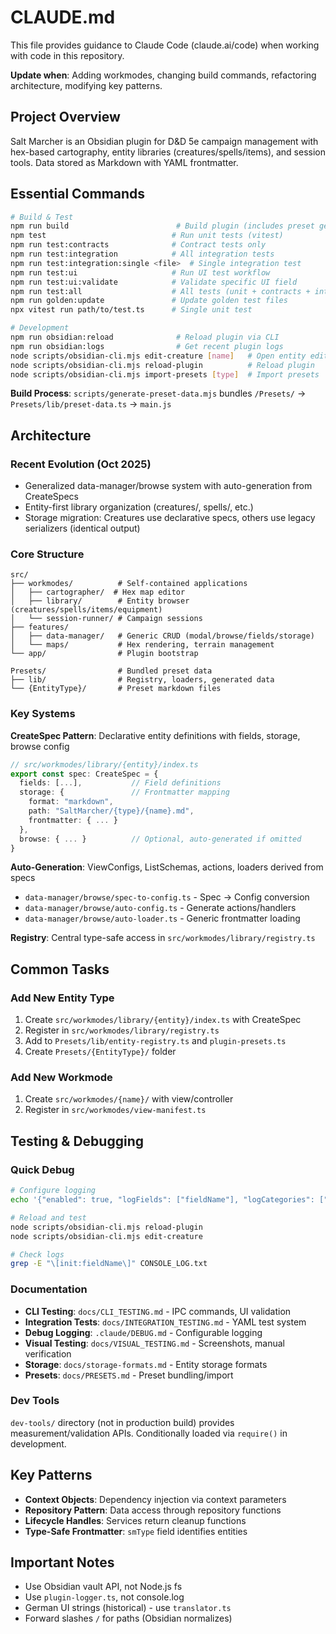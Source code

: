 # CLAUDE.md

This file provides guidance to Claude Code (claude.ai/code) when working with code in this repository.

**Update when**: Adding workmodes, changing build commands, refactoring architecture, modifying key patterns.

## Project Overview

Salt Marcher is an Obsidian plugin for D&D 5e campaign management with hex-based cartography, entity libraries (creatures/spells/items), and session tools. Data stored as Markdown with YAML frontmatter.

## Essential Commands

```bash
# Build & Test
npm run build                        # Build plugin (includes preset generation)
npm test                            # Run unit tests (vitest)
npm run test:contracts              # Contract tests only
npm run test:integration            # All integration tests
npm run test:integration:single <file>  # Single integration test
npm run test:ui                     # Run UI test workflow
npm run test:ui:validate            # Validate specific UI field
npm run test:all                    # All tests (unit + contracts + integration)
npm run golden:update               # Update golden test files
npx vitest run path/to/test.ts      # Single unit test

# Development
npm run obsidian:reload              # Reload plugin via CLI
npm run obsidian:logs                # Get recent plugin logs
node scripts/obsidian-cli.mjs edit-creature [name]   # Open entity editor
node scripts/obsidian-cli.mjs reload-plugin          # Reload plugin
node scripts/obsidian-cli.mjs import-presets [type]  # Import presets
```

**Build Process**: `scripts/generate-preset-data.mjs` bundles `/Presets/` → `Presets/lib/preset-data.ts` → `main.js`

## Architecture

### Recent Evolution (Oct 2025)
- Generalized data-manager/browse system with auto-generation from CreateSpecs
- Entity-first library organization (creatures/, spells/, etc.)
- Storage migration: Creatures use declarative specs, others use legacy serializers (identical output)

### Core Structure
```
src/
├── workmodes/          # Self-contained applications
│   ├── cartographer/  # Hex map editor
│   ├── library/        # Entity browser (creatures/spells/items/equipment)
│   └── session-runner/ # Campaign sessions
├── features/
│   ├── data-manager/   # Generic CRUD (modal/browse/fields/storage)
│   └── maps/           # Hex rendering, terrain management
└── app/                # Plugin bootstrap

Presets/                # Bundled preset data
├── lib/                # Registry, loaders, generated data
└── {EntityType}/       # Preset markdown files
```

### Key Systems

**CreateSpec Pattern**: Declarative entity definitions with fields, storage, browse config
```typescript
// src/workmodes/library/{entity}/index.ts
export const spec: CreateSpec = {
  fields: [...],           // Field definitions
  storage: {               // Frontmatter mapping
    format: "markdown",
    path: "SaltMarcher/{type}/{name}.md",
    frontmatter: { ... }
  },
  browse: { ... }          // Optional, auto-generated if omitted
}
```

**Auto-Generation**: ViewConfigs, ListSchemas, actions, loaders derived from specs
- `data-manager/browse/spec-to-config.ts` - Spec → Config conversion
- `data-manager/browse/auto-config.ts` - Generate actions/handlers
- `data-manager/browse/auto-loader.ts` - Generic frontmatter loading

**Registry**: Central type-safe access in `src/workmodes/library/registry.ts`

## Common Tasks

### Add New Entity Type
1. Create `src/workmodes/library/{entity}/index.ts` with CreateSpec
2. Register in `src/workmodes/library/registry.ts`
3. Add to `Presets/lib/entity-registry.ts` and `plugin-presets.ts`
4. Create `Presets/{EntityType}/` folder

### Add New Workmode
1. Create `src/workmodes/{name}/` with view/controller
2. Register in `src/workmodes/view-manifest.ts`

## Testing & Debugging

### Quick Debug
```bash
# Configure logging
echo '{"enabled": true, "logFields": ["fieldName"], "logCategories": ["init"]}' > .claude/debug.json

# Reload and test
node scripts/obsidian-cli.mjs reload-plugin
node scripts/obsidian-cli.mjs edit-creature

# Check logs
grep -E "\[init:fieldName\]" CONSOLE_LOG.txt
```

### Documentation
- **CLI Testing**: `docs/CLI_TESTING.md` - IPC commands, UI validation
- **Integration Tests**: `docs/INTEGRATION_TESTING.md` - YAML test system
- **Debug Logging**: `.claude/DEBUG.md` - Configurable logging
- **Visual Testing**: `docs/VISUAL_TESTING.md` - Screenshots, manual verification
- **Storage**: `docs/storage-formats.md` - Entity storage formats
- **Presets**: `docs/PRESETS.md` - Preset bundling/import

### Dev Tools
`dev-tools/` directory (not in production build) provides measurement/validation APIs. Conditionally loaded via `require()` in development.

## Key Patterns

- **Context Objects**: Dependency injection via context parameters
- **Repository Pattern**: Data access through repository functions
- **Lifecycle Handles**: Services return cleanup functions
- **Type-Safe Frontmatter**: `smType` field identifies entities

## Important Notes

- Use Obsidian vault API, not Node.js fs
- Use `plugin-logger.ts`, not console.log
- German UI strings (historical) - use `translator.ts`
- Forward slashes `/` for paths (Obsidian normalizes)